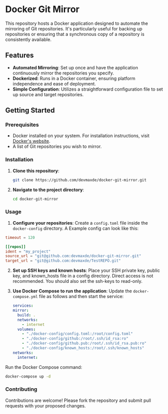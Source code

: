 # Docker Git Mirror

This repository hosts a Docker application designed to automate the mirroring of Git repositories. It's particularly useful for backing up repositories or ensuring that a synchronous copy of a repository is consistently available.

## Features

- **Automated Mirroring**: Set up once and have the application continuously mirror the repositories you specify.
- **Dockerized**: Runs in a Docker container, ensuring platform independence and ease of deployment.
- **Simple Configuration**: Utilizes a straightforward configuration file to set up source and target repositories.

## Getting Started

### Prerequisites

- Docker installed on your system. For installation instructions, visit [Docker's website](https://www.docker.com/get-started).
- A list of Git repositories you wish to mirror.

### Installation

1. **Clone this repository**:
   ```bash
   git clone https://github.com/devmaxde/docker-git-mirror.git
   ```
2. **Navigate to the project directory**:
   ```bash
   cd docker-git-mirror
   ```

### Usage

1. **Configure your repositories**:
   Create a `config.toml` file inside the `docker-config` directory. A Example config can look like this:

```toml
timeout = 120

[[repos]]
ident = "my_project"
source_url = "git@github.com:devmaxde/docker-git-mirror.git"
target_url = "git@github.com:devmaxde/TestREPO.git"
```

2. **Set up SSH keys and known hosts**:
   Place your SSH private key, public key, and known_hosts file in a config directory. Direct access is not recommended. You should also set the ssh-keys to read-only.

3. **Use Docker Compose to run the application**:
   Update the `docker-compose.yml` file as follows and then start the service:

   ```yaml
   services:
   mirror:
     build: .
     networks:
       - internet
     volumes:
       - "./docker-config/config.toml:/root/config.toml"
       - "./docker-config/github:/root/.ssh/id_rsa:ro"
       - "./docker-config/github.pub:/root/.ssh/id_rsa.pub:ro"
       - "./docker-config/known_hosts:/root/.ssh/known_hosts"
   networks:
     internet:
   ```

Run the Docker Compose command:

```bash
docker-compose up -d
```

### Contributing

Contributions are welcome! Please fork the repository and submit pull requests with your proposed changes.

